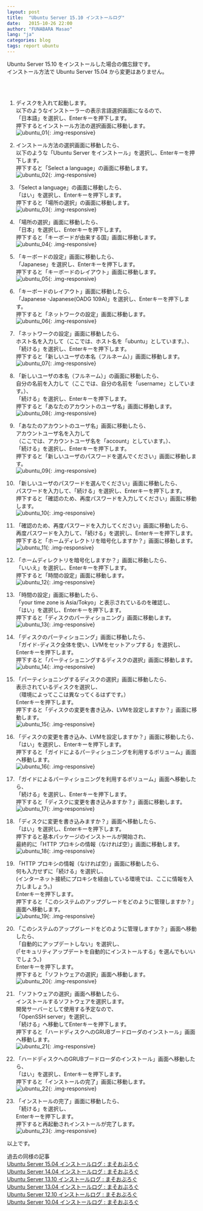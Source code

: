 ```yaml
---
layout: post
title:  "Ubuntu Server 15.10 インストールログ"
date:   2015-10-26 22:00
author: "FUNABARA Masao"
lang: "ja"
categories: blog
tags: report ubuntu
---
```


Ubuntu Server 15.10 をインストールした場合の備忘録です。  
インストール方法で Ubuntu Server 15.04 から変更はありません。

<br><br>

1. ディスクを入れて起動します。  
   以下のようなインストーラーの表示言語選択画面になるので、  
   「日本語」を選択し、Enterキーを押下します。  
   押下するとインストール方法の選択画面に移動します。  
   ![ubuntu_01](https://lh3.googleusercontent.com/u0tOX8RueC1MXf9HmspFPv-Z651w9MZ3oHcghNHrT7n2uta9dhkUvVLyKoMZLb0PPhLcRkUKjihzrxZ6q6iUSvoyQ0mH4RCLtVrrP030nNxsJ24LE707AKzwq1kfHnzHKQucGSPYM6Ve2ttdkx3Ez0McYGbi1V62Q0khQpuK5ZfvEijy_q2eS6pt1-N3zozu0ObzCrBL3z81XcFdARpX25AS6isu4SgTdJ_EbPMek_T2HFrtLy4mPxVG4Rt_fSG67G6P-2e_bZgq7y8glYs6u3ypacD4Gyn_wVDrP45jd_u5ZKcSO0hoNnhjBsK1ulgoud5RvelYNMGL2O8WvHBp0Z9pL--A4gESSna250n29sFucVr0IwuL_GIASwCoUqXOF4gNJo8Oo9AS7q8FjHxwHPSZ67F5Prq0BqPMSqLd5G-W11q_I5CHYe0FARUokuF7VfvtfDwYaaj6TiZcsBmXBMJVWiSdmll8_meEtIFSSb1qf5IUdEt7j-PFDAN_p0ByNNUVYjwQg6mdM4DKxdesDrCoKalGAlT6VX1sa3lVYwI=w400-h300-no){: .img-responsive}  
   
1. インストール方法の選択画面に移動したら、  
   以下のような「Ubuntu Server をインストール」を選択し、Enterキーを押下します。  
   押下すると「Select a language」の画面に移動します。  
   ![ubuntu_02](https://lh3.googleusercontent.com/32-ezFWIGa5WNHkQ4IeSbN0y9bNoXrgNOaaqQRKRHD4r8qtCLGiV-0AHHCq9-57R2l1SSAJUdWePsxSDdjBY-kpniSAGHPGUERavOpvzHsgfCovF4wn5nqAEiL89CkF40Tr_bc2U-31yxQsawZGXdzgRxIa-oy0E0fEXPj-kBRujY7xPrOvbHX96d7VqChLf55ckME-m-wkrXB4q6tpw5ex0IOLpCG-da3FjNNn4yHFelgir6WJA7ZtpgYEElSIkrg8hATdG5BZzYyYUH3fOFSFz5PxOtXCBYMWjBTkpcd3rWN9Py798yz4cDgCDxe3GjqSZmeP2-O3wjSvyl2_IwgkXJooKYe38xoEemuN0lVQ5KjrHM2J1U7NdIvnQSZw6i4TxejPggrwRqsktNuxwGYiyVUpIn33Zd5Nv_LBeMxzHgvUHQnk2vDImbNG4l4ubH8sLkYgjVrrMo30ENXwR4JTSDyKnU_MWeSWiJtg2uyTxUoi4AyuGl0wNsTjFiTmUT8OxWo9Y8kc_u8Eb1Ko2itXED4ys_TevgNTFdfHE36U=w400-h300-no){: .img-responsive}  
   
1. 「Select a language」の画面に移動したら、  
   「はい」を選択し、Enterキーを押下します。  
   押下すると「場所の選択」の画面に移動します。  
   ![ubuntu_03](https://lh3.googleusercontent.com/3P-d8xwmnyXdx0JjJv3TFcm43SERLU2T835VCXhQmPY3OjVjFL2-GQIhdQjMA1jDf11xOS0XM91IeKW-oBr2Lb6HMSqBDm1HmB97un-IkABWmZFzKNhmBxRhHIqJPPOUVQXiRByOlAqPLdaayEeLQd8YSQfoplIae78xPXObpbirEFGha8vCw9AUtsZj2w2UYcO4kpnZyHSzeKKqmNycyu67v-kwU5yEny0Q4I9zSUsraRZmKZ7QSWsJNzK4fYoaRPj1mv2WJz9BdtvKj7b_Qk8r4yuwjPp9z72202NCB62-tD3i9CmaseNVVsgWwK10Plt4jSNwKVwOAJbN70lvvhmu8BRjAAfrxh5wkZAVoQHmYovgNIz-m41mTQiBxO0uN6wtqohbkhxATqTw2nih-5wnQJrx-XQ47lVHL2nPuPs_W7k-Blyq807cpJTKbnsJ5AQIb7mWIJCWQN-kdrpzYtOkVj39M4UEsqsE3uGdKJEVjTpbY0FHOeq2sRdJymZOLOmxsuB7j7-108rydWSMcZqG-J2J7TEPi6P7Z8NYCvg=w400-h300-no){: .img-responsive}  
   
1. 「場所の選択」画面に移動したら、  
   「日本」を選択し、Enterキーを押下します。  
   押下すると「キーボードが由来する国」画面に移動します。  
   ![ubuntu_04](https://lh3.googleusercontent.com/zVKVCHPZaK9kDUmfmoowffhloEXZFhkK_AvwuZWKqjRgR5YcyIu_tu6vQx7ZNYr-EnzZefYz4gSviAJfAlh2gg4qX86GE85jzSLFf5brgV6F0bFKf7TT8SqkFjureDh9UWAC8zwopyyoVWVrUdl8LiFjsZAUicNoujj8OFOpUrI82hyGqa-1SdVN-yNU3kRfa6lzJGx9CGPjJ_iQfDQl8LZwEQGRy9hwMP6sjXRe5eAI-xx0DbB8uRY-8FfHrametjXJXjQeKg1IbnhjNasWGYihSLr8zMDcwLbF8pdJWK3fKvEIOcSM_kCZVbBY7nSQaCqu_A5mCkfPvwOXOVvfzNJHRfwLXXOFP_hjOWPzk-gqSfrTw-UYI3Qc3XFM7EWi9Ekv4YfrRhbnVve_K1GrXDWZTKn__NVwIrEx3P1us57JK9YOrceH4zaiSajL3VrY5j_UdeDulSF8YV1zLNrqBFQa6x0v_ES3Zvz9nbw7LWymvnqCzAZTQZG4cpCTsXwmxb5nqfHQTuxTS2Rv7JCoBAtj2ZMeJiz4yHtNyZ9u4gs=w400-h300-no){: .img-responsive}  
   
1. 「キーボードの設定」画面に移動したら、  
   「Japanese」を選択し、Enterキーを押下します。  
   押下すると「キーボードのレイアウト」画面に移動します。  
   ![ubuntu_05](https://lh3.googleusercontent.com/rKXSNH0T86QuYve5l3wVUe8IFEa6tXQr2Ay6j2ddIjv4E1U6-JgQCS-ak7OShA_IkTp_97VdVgG3pwdyEowk1_hsbztUoeH689J5BoeSYcyCm1AyXbi2CW-SlF6AaCVINMRTunWEbFtR79HNzsyM4MPAvkNu4EuXKEdDlqjSy555ewdu2WMU7Z7DsIFAF_cSzGYDoI-74gGN7Fa71GgaMejdSn9-HMoK8Dmldbmh20acTVvS0atjSHGPrKPH-X51QrrDCd1LqYnMdq5tkuj_KXTrvUQCR932bVZv5VF8XDO9AGl1BF5benoMBaMJ71UVvHDGM2Y5q85x1lQxUffSagak4Lmzz77rWuCYXrRhaV24mq2Gtowpt7OWy_Tr_smxddrhnM0QkYPmpRukRng91XFJDIr0DIW1hPx7cu1NZuWOkmLDSrEC9rXwbjyobZqRdKjuoW5pHcgDbvZCeBUBzgsz2CK-O1TLRPsutsnmtDS5kFDCnsCK9Np0Fikg5SbrSjMdcmyVXVTp1XGwp1Wc67WFen9DIvIV9sy2iGsKwzk=w400-h300-no){: .img-responsive}  
   
1. 「キーボードのレイアウト」画面に移動したら、  
   「Japanese -Japanese(OADG 109A)」を選択し、Enterキーを押下します。  
   押下すると「ネットワークの設定」画面に移動します。  
   ![ubuntu_06](https://lh3.googleusercontent.com/VBGV9SZO_3AiGnkAgM6q16a00Uh4fIvaTUxmkhSWOTw5SKv1K-bMd0r71IBKxaQmEXtG12jcFiUYktadsYE5PVHuZkve-dGJcBbVxrZuL-5OA3HHnGyCS61WAon-y-_ajH9fBJoLTtoXqZD801ztk1yRepil_gnM1zHiHUMDsSSnayu7I4SOeGJDpPfbGHiveF41MMm9_mEUg1lbYxJYkvl03MPOhR-eE920FHOZ713IfH76vrTGGBv9R38CAkgWBHuaqcgB03z0JG451XMsszlAkzyU6zAaUZrDVKHAJHpkvRgtiXdCtz9oPcHM3Qhv65BOtyakSLFuK1EQZZumRHqNC5BjqYlJhdXRFZZTvdoygngIKn0N5_LjEHb-83_UtyAeoONx0Ima3I4tK0GP0vXhchw8xKTy5lpk4Cap5CGcLkkvannsSxC2NT_flpxSk79n-NhulyL0jZamfjI5k3pdcGzBCKA6E5XQfVyAW2I74szK1omqzCq0UFYgZc04wzUBvLebiLCLzI1DiNjIBOGBwl4IDwQU-YavJBFzNyM=w400-h300-no){: .img-responsive}  
   
1. 「ネットワークの設定」画面に移動したら、  
   ホスト名を入力して（ここでは、ホスト名を「ubuntu」としています。）、  
   「続ける」を選択し、Enterキーを押下します。  
   押下すると「新しいユーザの本名（フルネーム）」画面に移動します。  
   ![ubuntu_07](https://lh3.googleusercontent.com/zQpAFzkuJDqL-kpSx1oU4wkM0MqMqHluFDvBvRXhJeCUto1jrlSB0Bkbtt6s4C65sUYA0DXtniGy_RJ_Aj_cCfu0no3POEG5QLx7M1rBWta0P8HHFL1SW_ky-gMogrgOdjeznArLVAdZX_QQyuePVz2dOtoNfwSrU1WnJFnyk-pakkVwQtroqFvjDHIKyY5XCh9fEkkl55kK0Jmf0JWc2183wGKEniqoB8Xc1eHSvM9BX5Xb7xchTxyqYbrix9LNCfJUC-3f3MrxUu2XO156oc9CRIvrUs4Cg2IgQWtHiXgrwMrNLpTxsgDgxpJ4Q-V5G9piPoqSDlrS5rMCN17ke0QvZRBsucpcXv0VhZ5xaeXvifcwg78bzBjLxqI99IqJi4nx5frX3h1WTnh-VgUnizICeembY3AJNiRpCSd00sdzDaPbQQFZvEtowj2pnlU3PBdEeyYK0Dh0ALqHjRk_IrgyjnJSIL6WRxmnKgkwmaIH-6ywH34drhcb6h4cfBJH9gNb7GsAZSZDI5NvtrcD66gE7uiqeA0ddDDCu3U2H0M=w400-h300-no){: .img-responsive}  
   
1. 「新しいユーザの本名（フルネーム）」の画面に移動したら、  
   自分の名前を入力して（ここでは、自分の名前を「username」としています。）、  
   「続ける」を選択し、Enterキーを押下します。  
   押下すると「あなたのアカウントのユーザ名」画面に移動します。  
   ![ubuntu_08](https://lh3.googleusercontent.com/X8zyVKJzGBvGEp-1kBKqHC8yl7QUgLbdD2POLcqsgYNkViVoIGLzFjcQZhCfAjWpE2PpZPq-z5hUFcZwXLtJyQfWnUTcqwwLNk9J5PE-lxJrogTTLWBOVN5cKYJbSsXOw0FNeqTMNxP01ynTEC7v8JiuysqzUhAuZ-FzxkwsV9Eo4WwUGMK4noswYdV_iOP4oX_6IjPpAxEc3j5rqDUVwxknpY02fVKRoLFZzGL8bfvZ2LQYdF6O_A0HbdRKSAIp3jJZo9xKkQQcFw10inXLkdPk99bZALYM2rN-khvH0ublxFdYHWDYWSaEZwddqHes9tkbhQDOHxIculIrrGLFsh04K92aHOP83QyjD7GGu3_9LvzNG9SiBm-81VLMqmM1XBM2EwcBSZ08xKtYAq39AJhojGwT8oeYcqhl_O5bgJWdvHGCb9n008s1rFtWYTvce17WSZ0gt0W13-wLsv_Da4VEPoNepSqBx88_yWb7UT59nem624jhT5UDheitRK8BEMtmlvp-NfSHfswg8DvUukYjyOe4yDfjTAKDn49rn14=w400-h300-no){: .img-responsive}  
   
1. 「あなたのアカウントのユーザ名」画面に移動したら、  
   アカウントユーザ名を入力して  
   （ここでは、アカウントユーザ名を「account」としています。）、  
   「続ける」を選択し、Enterキーを押下します。  
   押下すると「新しいユーザのパスワードを選んでください」画面に移動します。  
   ![ubuntu_09](https://lh3.googleusercontent.com/m3Xth_mQGaNzve5Gom4srUjamcmrqxPxYx3AxZgWN_Uei2kSeYKEcsolQZe1j6XwKIfTt6UyhNL_FHZD13B0k93Q_Nez0JiTer4hhJoeR9oQhLtA1RiV4N0F6CXReZ2kgDD1QISdy9M7GPjg4Dtw53Td5a--gbW0zUZ-QWUmtRr-iDfUEaQax4ebSOU318_b8WV8db78UgIDTKsZmZ1pYYqGHBGXCdhQVP3cpyYBQgSscWyewfSWkIy3h4nbJ7yrPxl0c-Z-aZNHTC6PFXMxjBiC88k5sP8Pqac8SuanX_fHlbESNjWAcItqoIj7ymYFs2gH7qZFW26BbObwaoHq3VjXh4MHfU3otNoLyI-DDrhwTXuPXTKO3n4Wyb8IE8cj79UquwLceWw4CDM4u_fC7k65umXRnpRiHn-3nvMvRfbhc8omRVZ4xreFOongiXyhSQ4qf6YKAv7cwGq35LXuv8PRwnWKMmmlfv-WyAYQ7IVfR-mILmyc8cfgfVOzyyBmPD4oje64x8fTy5ZaBscLasbBTnGZ6Ix_jofWpoTxPcY=w400-h300-no){: .img-responsive}  
   
1. 「新しいユーザのパスワードを選んでください」画面に移動したら、  
   パスワードを入力して、「続ける」を選択し、Enterキーを押下します。  
   押下すると「確認のため、再度パスワードを入力してください」画面に移動します。  
   ![ubuntu_10](https://lh3.googleusercontent.com/RQZ1Z0ihi3pvDEYys9uOmow_Sbf3xSu-oJzfXZJeDwJLuaTNztSLqOyNxoPCAsM3xPPW_meUuIiK8o3j7D8FQRF8jHRC_k8ZDkNtSu4BuotjGc7TPqqBrcWXCTtJXTbxeShnv807u6qCVCCWxA5H_r458ts4u3Rg8EhbgmKB8J_QqA-QqxJ4bnApaycKgEQ8mK0V0ve6bdJHy1V5FfcMtROM_MjLzDyzq58n4QHj979qJWKitJY_RHPBBTdRfydVFBSpK4mNJRbRoAkZ6xZ5nRwC_viLYdXJuc9NAWdQ3bZgru55wbbPEfm7sb3VOAOhjmyNVkSUX6y8l4N-4qRfdGObfmYBiANATzFEMeadmE4VdtQ1oRI0uIApuK0aGBwQRuoVN8leFyErkjIN0I0jCymIh-rLzi54U9l4MXmoxOYRX-iDhSgYFu2k3DBTW2VPMvtAmF81PoMPcLjPPqTbGeDa46W_ElrB6Ks65LN4VSfwuEF3uWU3JYN4GEHZozl0_LOALHFAcGxWGkyU6OBFrpE5UM7n3VxWwf6pq9pPnaA=w400-h300-no){: .img-responsive}  
   
1. 「確認のため、再度パスワードを入力してください」画面に移動したら、  
   再度パスワードを入力して、「続ける」を選択し、Enterキーを押下します。  
   押下すると「ホームディレクトリを暗号化しますか？」画面に移動します。  
   ![ubuntu_11](https://lh3.googleusercontent.com/rlfPkJm15DQgEJ70OQXx-MS6iNcEjNdLQ9L2aAGlRgo996BIMsAHJHl1AYSIqSy3s2izxqXjo49Jm2xLLaawuBSa5iJ5TsbVTJcvcCg4sXr97q5Wp741fxRkc5XASSB7jO53WG_ti93LOvPc8QWX5pPgCrEwFdPi0Juf3JL7EJw3DlZX6_0iocFDN181fffRh9E3OZOXX2IMUBiQMYNQwjxlkrYzrGw90ufKkdF86QX4gCqpVFtGGg_1DqxiXhp4qAd6S_UrYjGUKYg7HMSkTGHZCD5xkj4vqMayJ263u4kE169FYApHtMcX-U7k2iCgah-MUKaOZtYeR6CAfDdGX9CrplYhLuLVf2e9A8agI5jNQEo2Z5cskR1wUGuigRWcyNvPkAUq49Hb9A6aeF2fEzkdmEUFdClXLtwi8WSlPi2SsrGAGFAxw0z_YnuSAxGyPxBpc50nwD1-hQG8KOqgtZOFWBv68xdkZpI79KCSxWehSfGhnvb95B9twsXDCX0DgWtnlQauUKUEF26fJElomVXLCmmem28wZVk6oNoVXG0=w400-h300-no){: .img-responsive}  
   
1. 「ホームディレクトリを暗号化しますか？」画面に移動したら、  
   「いいえ」を選択し、Enterキーを押下します。  
   押下すると「時間の設定」画面に移動します。  
   ![ubuntu_12](https://lh3.googleusercontent.com/cV7UMtR9zfiFYnxweAPPbhCPhEVqsDCf0WCM-8Kxhium6wIHjjuMswsicd7Za3qFpRJHs15_-idwFY2KgEz3lEKe7Pm8WAuAcuh9eWl1zXTS8sDSAqSHb5_tti9YvG5GIqXsB7rgd-nJ6GJJSWGcEQ3AQkaloMsSL-UhwEe0U-GqKUReytMf6fhxeQlKJtE5ELB2QQNge4fUnq4uL-f_Vt3QA2IJnAYpR-R2I_d6Cf_RWpOsl3yY4kOXLhgCrv8ddMVvFVWtYK3eYYRT7CVZkrkiR0dJJtUQxkMxjGYvbzbQCbI-uwE_xx8qPXWWNqgezwH_BEBt6Y_MAaTzawa-lZ_DTDGxh1vhxLlMqmCQ_pn9Yj6qmzuccJxvoAeuYSiAyG1-bcp9msQh0CbjbMa-YCcNseEgjQiqpzKBDEXAuSpODbiQrjsD2cjASn0qmOEwL28YDQ2nqYOaWHtjsw_NpkrndEg5EeDOpsoRswx3fHbAZqel0MqUK3iiE-rxJtENxOiWtNDdeRutJS1_ie2K25JYqA7z6vDA9nN6ZmfucE4=w400-h300-no){: .img-responsive}  
   
1. 「時間の設定」画面に移動したら、  
   「your time zone is Asia/Tokyo」と表示されているのを確認し、  
   「はい」を選択し、Enterキーを押下します。  
   押下すると「ディスクのパーティショニング」画面に移動します。  
   ![ubuntu_13](https://lh3.googleusercontent.com/3r-wKK6hsaNc0rn_InInr8xIKCCL6D7ZZrQecmJbXFTc19NgoeGj202yynIowXJZhCiecqIme6t9g8AKknJv8uWmrx7l9NvVSOH_K_6PdWNt5x18heh9aO1WvWgJeiDsuOIxbYQNZkgsB7CJXC3AU_ihZ8vfqYBOuFTxMozBuKqw0QOa_wyykucj7VD0rwe5wSwVrG9eHjahxRJkg_4IyJYMkQjG6T0Cg7GE_-_6JwyM-KN9r2jQOyDjm-P3L71nJrpZJIeJoIAq2LGC33D70dqk3b7IPRRN6lNAh2WItBqgjP0jO8CkEwa7vm-YJUDr0HBYYJBkdewEkqnb9JqqYjDehfTIonBU13CNIUzJn9U1NIlox2l0TNkQdy-EaGa78eHB7bbtqfbiX55XSGES90v74eIKBipPsxuFqfxTKV8w2_xwos8FosWcmyp9wsCzUn09rDxfPPJejH8oMBcdLP2AIukfks6s9Oco5_Uj8Jwmci7K6_AFjasblT8kcv_Y0vO3lZ0HT3kbld3rhoW2fLLz4k2d9r1l1MIstcFZuuM=w400-h300-no){: .img-responsive}  
   
1. 「ディスクのパーティショニング」画面に移動したら、  
   「ガイド-ディスク全体を使い、LVMをセットアップする」を選択し、  
   Enterキーを押下します。  
   押下すると「パーティショニングするディスクの選択」画面に移動します。  
   ![ubuntu_14](https://lh3.googleusercontent.com/kAAeZDR9VxjvcnCHxbWAra5jGTOMQFUtwsOxiE5IKoinQ6pCtXKcn4cgvj-UUr-Kd0F0wJQ6GtMYMJYmHsV7MXZhg4dQ00WZET-E1-uI-EDaBvDBnP5fn012XASNxu6Y5VbzA48dtrMCy2CgpoyBUg48TsRZgmft0ujWYmGURXjMk02L26JVggimDLClzdCyypd3y_XtalrT43n68iiqgw7wGz_z5bHtksSYGI2JViOyGUMNy6_LUsChVRsl6IS9-zbidyDXDiuQJ_rIY5pTkUW0dU0_pbfKqFY0Hda5eMkkKLK8tc4cFSW97fF_58h3QgWZRK7bOCOa2JE5jNOt6cDF-yDFhrQFSA0-72-XKaIlnr0sVoJoI3QbdMOGSZnW1N1z2fodgV0w7KYuRK3LASMJnhteYFFCLjkwtA4tuEB3Ri-_V4l7g3rIwIscgJWIkPgjFTReSzr8n8Xw-hYG_ut7AWTqlrWOcX7xHtPZr-V7V1Ta-JBZhYblaucxW0TfOAxmJyNHyMTO1c42SU4bIoeNtFfEoMMe82TvxJXEhR8=w400-h300-no){: .img-responsive}  
   
1. 「パーティショニングするディスクの選択」画面に移動したら、  
   表示されているディスクを選択し、   
   （環境によってここは異なってくるはずです。）  
   Enterキーを押下します。  
   押下すると「ディスクの変更を書き込み、LVMを設定しますか？」画面に移動します。  
   ![ubuntu_15](https://lh3.googleusercontent.com/6lZjYj7ZWY260k_AqsETNlqmWBV4L6Mbozcc6jdhk8UN93_zE5ja7et8qu-g4_4e1uVY8Hz6oQfhneBhzoute2Vpfxl43m4lB92ImlZXLPUP624_zAta5SSNaAAbtbC7H8oOfoz3jZPGjM5R75UmP5qKZd2pFWZRSz5HiIBI2I_0h2fXTMa8BL4V8AhHX8Dfl6aXc89T4zbIGzBGa4XO22BvUG54P2noY9ENXOzOQbPfS7615NDGm7EN3UkVKp4SEETJw8g0M7AHNIewBgO7eXhBWdxvlekZglOBH9oWsTvwqxnh2MAKk8VFBgXfxmCGpIfC9Z7zxlaL0ARvX2aPHxs0frAFKNVcykKXAu40OZP5GR0BBhO3CDsSNZRkCOp8f6hSC66p06DMfZ6jOp-kgCXW3rsuUYJ92rUiPB9PhXU5dvfKeBFUz_8aKDJSMDKEdA8alRXxatP4YRGL8tEC3n_lG2guUa4NlBpJU7OsE_5RwYoLpEsc9Y5ouKw0CwS4FFBnMy1BvdCLGWkvSzH8r3hNe3JdwPrXPq4BQviRKmU=w400-h300-no){: .img-responsive}  
   
1. 「ディスクの変更を書き込み、LVMを設定しますか？」画面に移動したら、  
   「はい」を選択し、Enterキーを押下します。  
   押下すると「ガイドによるパーティショニングを利用するボリューム」画面へ移動します。  
   ![ubuntu_16](https://lh3.googleusercontent.com/DpC2zFdlb0yCx17-5z76pXrIJ3Wax3q_lmq2wWmOqizk37K3OZaPOgWgnbx6hKwGIoIm4KuzQL-2HT4iM7Y-E4-KZF6bTstJEKTfKF3q8-i1F0ZS0qXvzTaoYo1n02nT8gs2qHBbVKnRf4kpTaNlfYcUqffkMG_1vHVvcED0NDBQ0Q4LO1OkvhpOzFT56OdL5sdUUxT9f0rJrtyMxdumQ_ilSnMnOkA3cJi9i07N86Cc8yg-wjXpaiOROsGuAd5-e4-Bik9uCvtLkzqJJAjwb8RiG2wpGf5cnLJEUaEHbDR1NgEEu8JDgI2c2sclF8516O4fhBJLTtl4IFWXO09ROOkxrgZLPOKVuf86ZY1DI4k5KBOgb0EFkrsWiKOg9OajKuBwRbHd_G-sJFhT8kBvmkPgZY1zvtuQMtWpt0B-UPtTL_ZlJzJ8dHkkZHXpYfLodoucHmw_UFC0jlW6hIHmnUIy87gJUQoskIsgQejPx5sCxD_6FGEX3NJSps2449XyvH0Mh65ZEkrR5a_t5jORg62lEj7XnK-pDKjhtOuP8Ko=w400-h300-no){: .img-responsive}  
   
1. 「ガイドによるパーティショニングを利用するボリューム」画面へ移動したら、  
   「続ける」を選択し、Enterキーを押下します。  
   押下すると「ディスクに変更を書き込みますか？」画面に移動します。  
   ![ubuntu_17](https://lh3.googleusercontent.com/LDJJLAPm8B48BK0l8J8Og85FQ2IPoFaOdRUEcy13iZTF1aEf8jbhucbQDU1YCDFy747jd_QRwhGq17wePW-j4ciYHD3zb6CK3E4F5QJcTxX1HZDOps2ZUxBWKizXNCjfwiwTClMQQ-Scyc7D9wUhBEE3t3Kff22WeS1Mu9rMNKgC7_8vbcYBAJTXswkJja1TLxuZK0oOlOc8dbyRsy2luyZxKSewECTkvFqKRo-3mQKhXeGOipooJj9_Yg1Kxfu5gT8mKscmiA7CFh5fEQPSARsn4D6MzezbOQmysvqNPriJTeu59xDQDO9a6tg3RGZy6DlsHT2xORBOGFRz0ZfPHIZhhur4eFHRQVx6OP1JH-5h0cRYjt9V0YPWmK1ow8IAN3jFqgpickljvgU7_LBS4DIHi5CIaFxSOoWYWbhFu28vY4c1SQ9cMaRwLJxaXqrpb9qhq4c-1_AMf9prEBrO9b-0VXDYL7MvAgJ6-d8U28LRYgabyQ2ZlSayEfg9pvDYE6XgWVhSW0Xb9HfC0pqMjgEjs-XMRrHqz-YxDYcM6Cs=w400-h300-no){: .img-responsive}  
   
1. 「ディスクに変更を書き込みますか？」画面へ移動したら、  
   「はい」を選択し、Enterキーを押下します。  
   押下すると基本パッケージのインストールが開始され、  
   最終的に「HTTP プロキシの情報（なければ空）」画面に移動します。  
   ![ubuntu_18](https://lh3.googleusercontent.com/XF866kWkdWVo_W6tbx5o4zr5foD_Aq3o_Dg21vTd-YsdcPudfk7xU7shLNI7z_zcka_kDkcMcZsvTzFzItczo7Opp3t1XMfY7qRhcub_o9_5PbXMAvXwO_H694IwaAuKkm6VfYDqkFX8Ev0vPbwEdW0fj838Iw5i4u-tm8ByXuChvW-bfInFXo9zhq3hbU1FZM-HiVPRQhiI4cc-UeEMlXV1WByyg7GkLQ2gLZYV774kO0FSNL2POn56DtHPfFhvjVZ7hNZdr7H4BJMYMRbf4tvWaEeQFD06pFkzQsRyrDHjZuDIQ1fmtHwPJDdljvF9ZGNDRLs51nQlQGcUBm1Qy2Jg2PzNYDfgSeojLQL_XaoaW64c7JiX5cGVkymZttX6T-O8qLrhWmUInKJsTmiiqadVyvqGw3fufogV4daCOtLfvB21aPnucgkAczRnIGGT0k_t4sjCieeM6dpRfXQ7CPX9wTa1WrJAvg3bhSwkfgm9ywwF4zhJ8-Uhg5Lf_LZaIGneu3HP1Wbxa44OLby5beAfDzZswN5a_MaSuTFOBD0=w400-h300-no){: .img-responsive}  
   
1. 「HTTP プロキシの情報（なければ空）」画面に移動したら、  
   何も入力せずに「続ける」を選択し、  
   (インターネット接続にプロキシを経由している環境では、ここに情報を入力しましょう。)    
   Enterキーを押下します。  
   押下すると「このシステムのアップグレードをどのように管理しますか？」画面へ移動します。  
   ![ubuntu_19](https://lh3.googleusercontent.com/0FUPqXVjAx--I-kRmQ1m96rFDU8X5Bm6BN-eb5DXQbN5ddU4xTitBF3dOT2keIJmOjcPx_9279vUfFy5YBQOgYfEjIHA6UGC-mOLUBE5Fauht-lViCac9GZ5BsOV2ACP4UiBOaL8rPxuv5guqPb5Bu6F8zLDvunDoALQfy_MAJwIUbSUFE_vCNofVdOOwVT_3y1ulctgzmu5tp1Rk_12yWfNMD4HOmeFIlUqjjmPB_T3LCrlzc1X3NBqIHzqsBwZScg9x6Y7sQqfZyqxxZCbg8rjGr0oaFUbh0Uk3czraFOQMMl-km8wY_IO1_cvEvaSEM6gfhhGTnbFfvYNuU6_MOkQ4-cCG8LDNI6Hh1g8ohXCGbOTurJFH9CnMJ3sFPSUM6XSkazJI0YZ66O7KlAxBigGoBdZMAthsv6Mn_VchNxc41uaPNjqJvpLHdcSc7r8RpeaiS_tJHOC5RyQ6ld1FGOBIsk4adZGtrHFIl5ghdzKCe4kGZEgwXoj1tQ4Z5UmzKXREkO3bkDaCbQqDK36ImquyjDTuToLKTnVUqpobgk=w400-h300-no){: .img-responsive}  
   
1. 「このシステムのアップグレードをどのように管理しますか？」画面へ移動したら、  
   「自動的にアップデートしない」を選択し、  
   (「セキュリティアップデートを自動的にインストールする」を選んでもいいでしょう。)  
   Enterキーを押下します。  
   押下すると「ソフトウェアの選択」画面へ移動します。  
   ![ubuntu_20](https://lh3.googleusercontent.com/FEv_YMDCqmbK2CkNn-BnGFVTgpKv1z_RW8SYrRJYLLX_X6iF-OSDTRJ1LkydgPs7Y9D_TPRJykG_HpN6deOyL0R0nX-3e8jON0NWP83vHSe1EbAleJlfi4MbX-kV6UpIHR8-wFtvgpRVWjtQ8gnFnYhWrMSXQfeh2Zjyq77ScitOqKCcx7Q2KexHlNZkhrN3V_TrfVB52Q-Ah2yAroLN1cgVN5xTbclPXThlbw_DkFK8AuvQYqv5W4vAx07zkJXiR4UzgXlKTmT6ZBDJU9uu5ivzujkcnUjkO_nL4e3vDptHsiRn1Ak16Q9336Pj9wYPspGL0GIa3qiJcSvNEAdSCX6eVlns7u1CFj7uPKoWJt17TLi_OFQgxjF6OzsTLJPUm8DqaxiDhhnmrzHugFGW8tcJN02uYEG_CbU-qxqzgrA8FntniW6wKP_8OP_wREy4XcmqgIJVSNBCfT6jrVFqWoBrg-5l9jekPVfs79lSyRPdekTbV0hQPtYGz__KyAdcUwtIS-kz5M0HjTXCRNWrDrxSxX21SfuKeqQQHOTNgLg=w400-h300-no){: .img-responsive}  
   
1. 「ソフトウェアの選択」画面へ移動したら、  
   インストールするソフトウェアを選択します。  
   開発サーバーとして使用する予定なので、  
   「OpenSSH server」を選択し、  
   「続ける」へ移動してEnterキーを押下します。  
   押下すると「ハードディスクへのGRUBブードローダのインストール」画面へ移動します。  
   ![ubuntu_21](https://lh3.googleusercontent.com/YyJlSc9Tv42bFTjmUR92HhAAkYXm0ed_E7cR95HjLfdUf9sRiL2TZe5RuqsEFL5VlhOeDqHvbHqLBZw0hEJmm7v28Rlnkr-b4EiDAG3GN5DtiUl6GlHkG_QFnR7KefHiTN5jpuNpo2NjnvsI-Joi2Tr5X8eZEc7lDw-Sg8H4v8RpNVn3z-v25q0947tnCOUZruT07AFWfcJL8XtI0eRA2Cj5LqbPYcP4Tmtx3nLemgASHGqWz1IER6s5anIzMYHXu7pP9o47y108Z1lIg2NtKF4NuK9W-xH2IrLNuzK_iTCphfFBvabr06dgeVKx-s9rXTpLvAhSF1Y3EfaBj7CPeqCkMGuziGw44jGAGtzFWRsQUvXKb395hg-bFNywRBYz9n1R8291D003i0EoWyZGRn8-7g7zGtDQ_7iqZtB8Ftf2DkwNPlevTtGVMpvyuwrKYyeF5dPCeljCWPqW2qEdG4uiOqXgECL0Go6dzOV9KOqT5TsyaDyWLcYnjbERBjYofWvG27oHYwA9YOBmlg05C2uXJmOw6ip3tbKY954lzOk=w400-h300-no){: .img-responsive}  
   
1. 「ハードディスクへのGRUBブードローダのインストール」画面へ移動したら、  
   「はい」を選択し、Enterキーを押下します。  
   押下すると「インストールの完了」画面に移動します。  
   ![ubuntu_22](https://lh3.googleusercontent.com/azmFHuNK2XPUJB0dK3xiL93YPXFnlpgS_I0Az-efKG2pfukr7bys2JrqyPBbdnbQB3Ywb42GRQWxmLqeTrLxQ3_7SNRfY3BPap7HxNBlIx-r-xece0KqAokJCF7Rwk5NFRDNhz28eh-gKHMsC0x4AVQkLOtHAgqsQ0rNXxY2mnR0bNsdwXr1-sA8pZ-LBiNYuiQIPSJGlgSlQTj9R-m3-i0geCrKR_Vs0_NaoKkNTEcmOWiZn6YEvHS_-fOLnVBZTck4FN3z1Ca5HVCtLa7yfCtQo-W-wZlgEeJjF43PGROfu354Rwt8Oe-JXTPOZt-eV9hp0GMpyZ2YGOZmoskzgW1geMwfEfjqQ_L-h6u4Fx0mbL-DFLxK12kJHhUkV3rOdgFbhmT-C5s1q4DVoiZLuMwQ7I2U2vbeE2MZVk5h2IhKV39TdjnPAMDTVGK3qfywsQU77mkpZlT3i-QZBcA-Gx2d-aY4HqwWaPQFLkU1km869k4d6LN3SvsyBNwY7xu52op6PCi3JcefqitB4tr71_-TJS40Z9e_ikS95V6hixg=w400-h300-no){: .img-responsive}  
   
1. 「インストールの完了」画面に移動したら、  
   「続ける」を選択し、  
   Enterキーを押下します。  
   押下すると再起動されインストールが完了します。  
   ![ubuntu_23](https://lh3.googleusercontent.com/Z32HGxdOvtCN6iOJxt22eGUZyfAUYutXvnMuvIfQjn9Ksuk7ggFq561NIoDb1zKZyqP0DD6NDjth_kykBUZjnyqd5nlHwYM-g35ZODx1gSYZ2WQ3VA03ikEPrrqow49j8caAQGIe3HclLQXfOv9jkcVL1a1yfFu7B1eLUqpWYWDInGukDT5feYrjOmCrFzhllo205bU1xjdFxWeCl3G7ITY5XImfZwCVtaIqPpzYZmi5V54FWg5nhZXLvZFngJafa4F7KlW_s_u2zp-YppHmtQWI4ju-9LoRUdtGrJuGFaoutCQzWrXvxsBXDKiMZf8ZwPfw5ObLCt27kETaxwxr2-PpDvae9rIPxUkYzsmHqRrKCwwI_oCWIKJwn8JfdqmX_vO9eF8I_DwXxmpHZtw4CORzE4dhxv8B2HRLR2TN7uLyMRplt8ie9YInvmJlR9udWfdfH6gHr_xCE2Xe31RATY0KfCQic7heKcexDoSehF5dDI2cLNUeDHjhR4R6ceHYElFuc4ZmsMe4VmIlF4td0lZoKi34XGCyJ8aqpeKOPRQ=w400-h300-no){: .img-responsive}  
   
以上です。  

過去の同様の記事  
[Ubuntu Server 15.04 インストールログ : まそおぶろぐ](http://masoojp.blogspot.jp/2015/06/ubuntu-server-1504.html)  
[Ubuntu Server 14.04 インストールログ : まそおぶろぐ](http://masoojp.blogspot.jp/2014/06/ubuntu-server-1404.html)  
[Ubuntu Server 13.10 インストールログ : まそおぶろぐ](http://masoojp.blogspot.jp/2014/03/ubuntu-server-1310.html)  
[Ubuntu Server 13.04 インストールログ : まそおぶろぐ](http://masoojp.blogspot.jp/2013/05/ubuntu-server-1304.html)  
[Ubuntu Server 12.10 インストールログ : まそおぶろぐ](http://masoojp.blogspot.jp/2013/01/ubuntu-server-1210.html)  
[Ubuntu Server 10.04 インストールログ : まそおぶろぐ](http://masoojp.blogspot.jp/2012/01/ubuntu-1004.html)  

